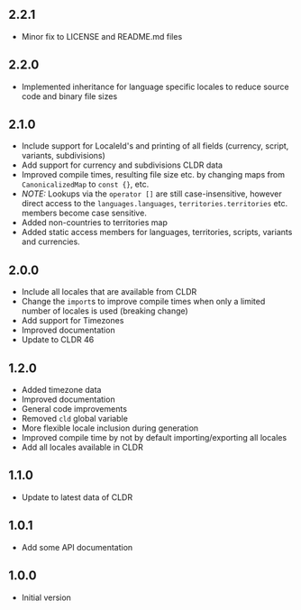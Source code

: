 ## 2.2.1
- Minor fix to LICENSE and README.md files

## 2.2.0
- Implemented inheritance for language specific locales to reduce source code and binary file sizes

## 2.1.0
- Include support for LocaleId's and printing of all fields (currency, script, variants, subdivisions)
- Add support for currency and subdivisions CLDR data
- Improved compile times, resulting file size etc. by changing maps from `CanonicalizedMap` to
  `const {}`, etc. 
- *NOTE:* Lookups via the `operator []` are still case-insensitive, however direct access to 
    the ```languages.languages```, ```territories.territories``` etc. members become case sensitive. 
- Added non-countries to territories map
- Added static access members for languages, territories, scripts, variants and currencies.

## 2.0.0
- Include all locales that are available from CLDR
- Change the `import`s to improve compile times when only a limited number of locales is used (breaking change)
- Add support for Timezones
- Improved documentation
- Update to CLDR 46

## 1.2.0

- Added timezone data
- Improved documentation
- General code improvements
- Removed ```cld``` global variable
- More flexible locale inclusion during generation
- Improved compile time by not by default importing/exporting all locales
- Add all locales available in CLDR

## 1.1.0

- Update to latest data of CLDR

## 1.0.1

- Add some API documentation

## 1.0.0

- Initial version
